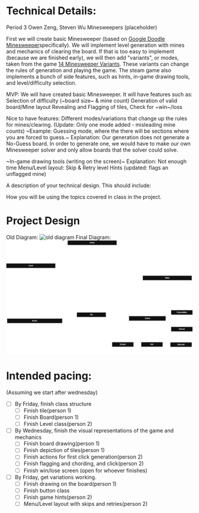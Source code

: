 
# Technical Details:

Period 3
Owen Zeng, Steven Wu
Minesweepers (placeholder)

First we will create basic Minesweeper (based on [Google Doodle Minesweeper](https://www.google.com/fbx?fbx=minesweeper)specifically). We will implement level generation with mines and mechanics of clearing the board. If that is too easy to implement (because we are finished early), we will then add "variants", or modes, taken from the game [14 Minesweeper Variants](https://store.steampowered.com/app/1865060/14_Minesweeper_Variants/). These variants can change the rules of generation and playing the game. The steam game also implements a bunch of side features, such as hints, in-game drawing tools, and level/difficulty selection.

MVP: We will have created basic Minesweeper. It will have features such as:
Selection of difficulty (~board size~ & mine count)
Generation of valid board/Mine layout
Revealing and Flagging of tiles, Check for ~win~/loss


Nice to have features: 
Different modes/variations that change up the rules for mines/clearing. (Update: Only one mode added - misleading mine counts)
~Example: Guessing mode, where the there will be sections where you are forced to guess.~ 
Explanation: Our generation does not generate a No-Guess board. In order to generate one, we would have to make our own Minesweeper solver and only allow boards that the solver could solve. 

~In-game drawing tools (writing on the screen)~ 
Explanation: Not enough time
Menu/Level layout: 
    Skip & Retry level
    Hints (updated: flags an unflagged mine)

A description of your technical design. This should include: 
   
How you will be using the topics covered in class in the project.
     
# Project Design
Old Diagram:
![old diagram](files/umlDiagram.png)
Final Diagram:
![new diagram](files/umlDiagramUpdated.png)

# Intended pacing:

(Assuming we start after wednesday)
- [ ] By Friday, finish class structure
    - [ ] Finish tile(person 1)
    - [ ] Finish Board(person 1)
    - [ ] Finish Level class(person 2)

- [ ] By Wednesday, finish the visual representations of the game and mechanics
    - [ ] Finish board drawing(person 1)
    - [ ] Finish depiction of tiles(person 1)
    - [ ] Finish actions for first click generation(person 2)
    - [ ] Finish flagging and chording, and click(person 2)
    - [ ] Finish win/lose screen (open for whoever finishes)

- [ ] By Friday, get variations working.
    - [ ] Finish drawing on the board(person 1)
    - [ ] Finish button class
    - [ ] Finish game hints(person 2)
    - [ ] Menu/Level layout with skips and retries(person 2)
